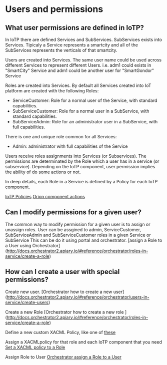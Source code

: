 # Users and permissions


## What user permissions are defined in IoTP?


In IoTP there are defined Services and SubServices. SubServices exists into Services.
Tipicaly a Service represents a smartcity and all of the SubServices represents the verticals of that smartcity.

Users are created into Services. The same user name could be used across different Services to represent different Users.
i.e. adm1 could exists in "SmartCity" Service and adm1 could be another user for "SmartGondor" Service

Roles are created into Services. By default all Services created into IoT platform are created with the following Roles:
- ServiceCustomer: Role for a normal user of the Service, with standard capabilities.
- SubServiceCustomer: Role for a normal user in a SubService, with standard capabilities.
- SubServiceAdmin: Role for an administrator user in a SubService, with full capabilities.

There is one and unique role common for all Services:
- Admin: administrator with full capabilities of the Service

Users receive roles assignments into Services (or Subservices). The permissions are determinated by the Role
which a user has in a service (or subservice). Depending on the IoTP component, user permission implies the ability
of do some actions or not.

In deep details, each Role in a Service is defined by a Policy for each IoTP component.

[IoTP Policies](https://github.com/telefonicaid/orchestrator/tree/master/src/orchestrator/core/policies)
[Orion component actions](https://github.com/telefonicaid/fiware-pep-steelskin#-rules-to-determine-the-context-broker-action-from-the-request)


## Can I modify permissions for a given user?
The common way to modify permission for a given user is to assign or unassign roles.
User can be assgined to admin, ServiceCustomer, SubServiceAdmin and SubServiceCustomer roles in a given Service or SubService
This can be do it using portal and orchestrator.
[assign a Role to a User using Orchestrator] (http://docs.orchestrator2.apiary.io/#reference/orchestrator/roles-in-service/create-a-role)


## How can I create a user with special permissions?
Create new user.
[Orchestrator how to create a new user] (http://docs.orchestrator2.apiary.io/#reference/orchestrator/users-in-service/create-users)

Create a new Role
[Orchestrator how to create a new role ] (http://docs.orchestrator2.apiary.io/#reference/orchestrator/roles-in-service/create-a-role)

Define a new custom XACML Policy, like one of [these](https://github.com/telefonicaid/orchestrator/tree/master/src/orchestrator/core/policies)

Assign a XACMLpolicy for that role and each IoTP component that you need
[Set a XACML policy to a Role](http://docs.orchestrator2.apiary.io/#reference/orchestrator/role-in-service/set-xacml-policy-role)

Assign Role to User
[Orchestrator assign a Role to a User](http://docs.orchestrator2.apiary.io/#reference/orchestrator/role-assigment/assign-role-to-user)
